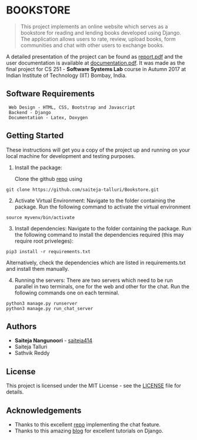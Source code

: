 # BOOKSTORE

> This project implements an online website which serves as a bookstore for reading and lending books developed using Django. The application allows users to rate, review, upload books, form communities and chat with other users to exchange books.

A detailed presentation of the project can be found as [report.pdf](src/presentation.pdf) and the user documentation is available at [documentation.pdf](src/user_documentation.pdf). It was made as the final project for CS 251 - **Software Systems Lab** course in Autumn 2017 at Indian Institute of Technology (IIT) Bombay, India.

## Software Requirements
```
 Web Design - HTML, CSS, Bootstrap and Javascript
 Backend - Django
 Documentation - Latex, Doxygen
 ```

## Getting Started

These instructions will get you a copy of the project up and running on your local machine for development and testing purposes.

1. Install the package:

   Clone the github [repo](https://github.com/saiteja-talluri/Bookstore.git) using
```
git clone https://github.com/saiteja-talluri/Bookstore.git
```
2. Activate Virtual Environment:  Navigate to the folder containing the package. Run the following command to activate 
the virtual environment

```
source myvenv/bin/activate
```
3. Install dependencies: Navigate to the folder containing the package. Run the following command to install the 
dependencies required (this may require root priveleges):

```
pip3 install -r requirements.txt
```
   Alternatively, check the dependencies which are listed in requirements.txt and install them manually.

4. Running the servers: There are two servers which need to be run parallel in two terminals, one for the web and
other for the chat. Run the following commands one on each terminal.

```
python3 manage.py runserver
python3 manage.py run_chat_server
```

## Authors

* **Saiteja Nangunoori** - [saiteja414](https://github.com/saiteja414)
* Saiteja Talluri
* Sathvik Reddy


## License

This project is licensed under the MIT License - see the [LICENSE](LICENSE) file for details.

## Acknowledgements

-  Thanks to this excellent [repo](https://github.com/Bearle/django-private-chat/tree/dev/example) implementing the chat feature.
-  Thanks to this amazing [blog](https://simpleisbetterthancomplex.com/tutorial/) for excellent tutorials on Django.
